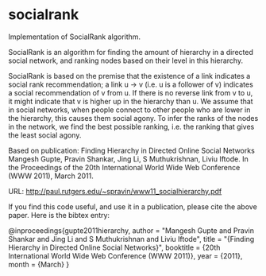socialrank
==========

Implementation of SocialRank algorithm.

SocialRank is an algorithm for finding the amount of hierarchy 
in a directed social network, and ranking nodes based on their
level in this hierarchy.

SocialRank is based on the premise that the existence of a 
link indicates a social rank recommendation; a link u -> v 
(i.e. u is a follower of v) indicates a social recommendation 
of v from u. If there is no reverse link from v to u, it might 
indicate that v is higher up in the hierarchy than u. We 
assume that in social networks, when people connect to other 
people who are lower in the hierarchy, this causes them social 
agony. To infer the ranks of the nodes in the network, we find 
the best possible ranking, i.e. the ranking that gives the 
least social agony.

Based on publication:
Finding Hierarchy in Directed Online Social Networks
Mangesh Gupte, Pravin Shankar, Jing Li, S Muthukrishnan, Liviu Iftode. 
In the Proceedings of the 20th International World Wide Web Conference (WWW 2011), March 2011.

URL:
http://paul.rutgers.edu/~spravin/www11_socialhierarchy.pdf

If you find this code useful, and use it in a publication, please 
cite the above paper. Here is the bibtex entry:

@inproceedings{gupte2011hierarchy,
   author =       "Mangesh Gupte and Pravin Shankar and Jing Li and S Muthukrishnan and Liviu Iftode",
   title =        "{Finding Hierarchy in Directed Online Social Networks}",
   booktitle =    {20th International World Wide Web Conference (WWW 2011)},
   year =         {2011},
   month =        {March}
}
